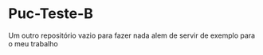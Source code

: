 # Puc-Teste-B
Um outro repositório vazio para fazer nada alem de servir de exemplo para o meu trabalho
